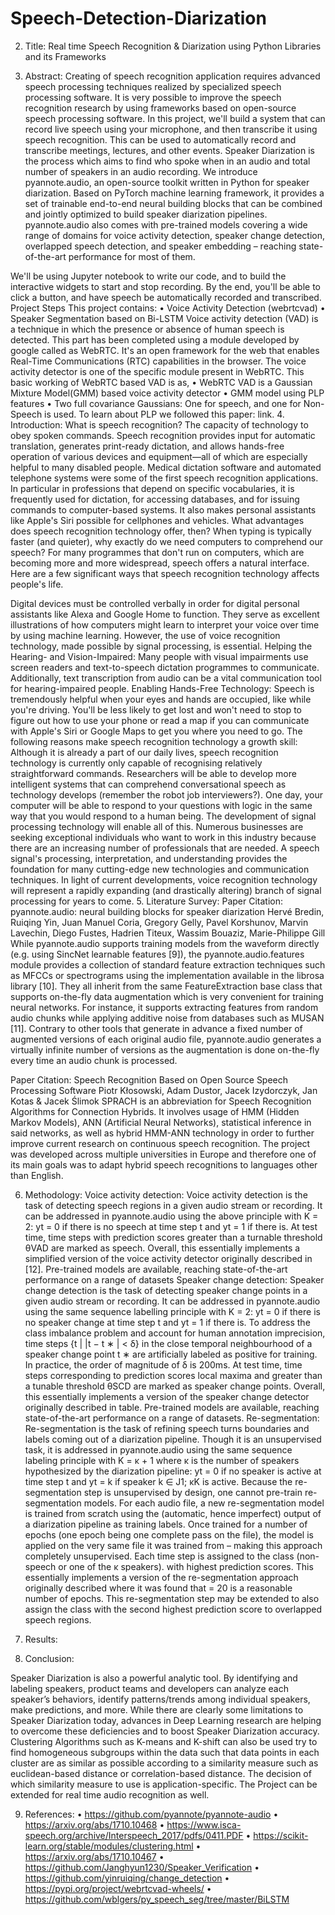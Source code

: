 # Speech-Detection-Diarization
2.	Title: Real time Speech Recognition & Diarization using Python Libraries and its Frameworks

3.	Abstract: 
Creating of speech recognition application requires advanced speech processing techniques realized by specialized speech processing software. It is very possible to improve the speech recognition research by using frameworks based on open-source speech processing software. 
In this project, we'll build a system that can record live speech using your microphone, and then transcribe it using speech recognition. This can be used to automatically record and transcribe meetings, lectures, and other events.
Speaker Diarization is the process which aims to find who spoke when in an audio and total number of speakers in an audio recording.
We introduce pyannote.audio, an open-source toolkit written in Python for speaker diarization. Based on PyTorch machine learning framework, it provides a set of trainable end-to-end neural building blocks that can be combined and jointly optimized to build speaker diarization pipelines. pyannote.audio also comes with pre-trained models covering a wide range of domains for voice activity detection, speaker change detection, overlapped speech detection, and speaker embedding – reaching state-of-the-art performance for most of them.
 
We'll be using Jupyter notebook to write our code, and to build the interactive widgets to start and stop recording. By the end, you'll be able to click a button, and have speech be automatically recorded and transcribed.
Project Steps
This project contains:
•	Voice Activity Detection (webrtcvad)
•	Speaker Segmentation based on Bi-LSTM
Voice activity detection (VAD) is a technique in which the presence or absence of human speech is detected. This part has been completed using a module developed by google called as WebRTC. It's an open framework for the web that enables Real-Time Communications (RTC) capabilities in the browser. The voice activity detector is one of the specific module present in WebRTC. This basic working of WebRTC based VAD is as,
•	WebRTC VAD is a Gaussian Mixture Model(GMM) based voice activity detector
•	GMM model using PLP features
•	Two full covariance Gaussians: One for speech, and one for Non-Speech is used. To learn about PLP we followed this paper:
link.
4.	Introduction:
What is speech recognition? 
The capacity of technology to obey spoken commands. Speech recognition provides input for automatic translation, generates print-ready dictation, and allows hands-free operation of various devices and equipment—all of which are especially helpful to many disabled people. Medical dictation software and automated telephone systems were some of the first speech recognition applications. In particular in professions that depend on specific vocabularies, it is frequently used for dictation, for accessing databases, and for issuing commands to computer-based systems. It also makes personal assistants like Apple's Siri possible for cellphones and vehicles.
What advantages does speech recognition technology offer, then? When typing is typically faster (and quieter), why exactly do we need computers to comprehend our speech? For many programmes that don't run on computers, which are becoming more and more widespread, speech offers a natural interface. Here are a few significant ways that speech recognition technology affects people's life.

Digital devices must be controlled verbally in order for digital personal assistants like Alexa and Google Home to function. They serve as excellent illustrations of how computers might learn to interpret your voice over time by using machine learning. However, the use of voice recognition technology, made possible by signal processing, is essential.
Helping the Hearing- and Vision-Impaired: Many people with visual impairments use screen readers and text-to-speech dictation programmes to communicate. Additionally, text transcription from audio can be a vital communication tool for hearing-impaired people.
Enabling Hands-Free Technology: Speech is tremendously helpful when your eyes and hands are occupied, like while you're driving. You'll be less likely to get lost and won't need to stop to figure out how to use your phone or read a map if you can communicate with Apple's Siri or Google Maps to get you where you need to go.
The following reasons make speech recognition technology a growth skill: 
Although it is already a part of our daily lives, speech recognition technology is currently only capable of recognising relatively straightforward commands.
Researchers will be able to develop more intelligent systems that can comprehend conversational speech as technology develops (remember the robot job interviewers?). One day, your computer will be able to respond to your questions with logic in the same way that you would respond to a human being. The development of signal processing technology will enable all of this. Numerous businesses are seeking exceptional individuals who want to work in this industry because there are an increasing number of professionals that are needed. A speech signal's processing, interpretation, and understanding provides the foundation for many cutting-edge new technologies and communication techniques. In light of current developments, voice recognition technology will represent a rapidly expanding (and drastically altering) branch of signal processing for years to come.
5.	Literature Survey:
Paper Citation: pyannote.audio: neural building blocks for speaker diarization
Hervé Bredin, Ruiqing Yin, Juan Manuel Coria, Gregory Gelly, Pavel Korshunov, Marvin Lavechin, Diego Fustes, Hadrien Titeux, Wassim Bouaziz, Marie-Philippe Gill
While pyannote.audio supports training models from the waveform directly (e.g. using SincNet learnable features [9]), the pyannote.audio.features module provides a collection of standard feature extraction techniques such as MFCCs or spectrograms using the implementation available in the librosa library [10]. They all inherit from the same FeatureExtraction base class that supports on-the-fly data augmentation which is very convenient for training neural networks. For instance, it supports extracting features from random audio chunks while applying additive noise from databases such as MUSAN [11]. Contrary to other tools that generate in advance a fixed number of augmented versions of each original audio file, pyannote.audio generates a virtually infinite number of versions as the augmentation is done on-the-fly every time an audio chunk is processed.

Paper Citation: Speech Recognition Based on Open Source Speech Processing Software
Piotr Kłosowski, Adam Dustor, Jacek Izydorczyk, Jan Kotas & Jacek Ślimok 
SPRACH is an abbreviation for Speech Recognition Algorithms for Connection Hybrids. It involves usage of HMM (Hidden Markov Models), ANN (Artificial Neural Networks), statistical inference in said networks, as well as hybrid HMM-ANN technology in order to further improve current research on continuous speech recognition. The project was developed across multiple universities in Europe and therefore one of its main goals was to adapt hybrid speech recognitions to languages other than English.


6.	Methodology:
Voice activity detection:
Voice activity detection is the task of detecting speech regions in a given audio stream or recording. It can be addressed in pyannote.audio using the above principle with K = 2: yt = 0 if there is no speech at time step t and yt = 1 if there is. At test time, time steps with prediction scores greater than a turnable threshold θVAD are marked as speech. Overall, this essentially implements a simplified version of the voice activity detector originally described in [12]. Pre-trained models are available, reaching state-of-the-art performance on a range of datasets
Speaker change detection:
Speaker change detection is the task of detecting speaker change points in a given audio stream or recording. It can be addressed in pyannote.audio using the same sequence labelling principle with K = 2: yt = 0 if there is no speaker change at time step t and yt = 1 if there is. To address the class imbalance problem and account for human annotation imprecision, time steps {t | |t − t ∗ | < δ} in the close temporal neighbourhood of a speaker change point t ∗ are artificially labeled as positive for training. In practice, the order of magnitude of δ is 200ms. At test time, time steps corresponding to prediction scores local maxima and greater than a tunable threshold θSCD are marked as speaker change points. Overall, this essentially implements a version of the speaker change detector originally described in table. Pre-trained models are available, reaching state-of-the-art performance on a range of datasets.
Re-segmentation:
Re-segmentation is the task of refining speech turns boundaries and labels coming out of a diarization pipeline. Though it is an unsupervised task, it is addressed in pyannote.audio using the same sequence labeling principle with K = κ + 1 where κ is the number of speakers hypothesized by the diarization pipeline: yt = 0 if no speaker is active at time step t and yt = k if speaker k ∈ J1; κK is active. Because the re-segmentation step is unsupervised by design, one cannot pre-train re-segmentation models. For each audio file, a new re-segmentation model is trained from scratch using the (automatic, hence imperfect) output of a diarization pipeline as training labels. Once trained for a number of epochs (one epoch being one complete pass on the file), the model is applied on the very same file it was trained from – making this approach completely unsupervised. Each time step is assigned to the class (non-speech or one of the κ speakers). with highest prediction scores. This essentially implements a version of the re-segmentation approach originally described where it was found that = 20 is a reasonable number of epochs. This re-segmentation step may be extended to also assign the class with the second highest prediction score to overlapped speech regions.

7.	Results:
 
 
 

8.	Conclusion:

Speaker Diarization is also a powerful analytic tool. By identifying and labeling speakers, product teams and developers can analyze each speaker’s behaviors, identify patterns/trends among individual speakers, make predictions, and more.
While there are clearly some limitations to Speaker Diarization today, advances in Deep Learning research are helping to overcome these deficiencies and to boost Speaker Diarization accuracy.
Clustering Algorithms such as K-means and K-shift can also be used try to find homogeneous subgroups within the data such that data points in each cluster are as similar as possible according to a similarity measure such as euclidean-based distance or correlation-based distance. The decision of which similarity measure to use is application-specific. 
The Project can be extended for real time audio recognition as well.


9.	References:
•	https://github.com/pyannote/pyannote-audio
•	https://arxiv.org/abs/1710.10468
•	https://www.isca-speech.org/archive/Interspeech_2017/pdfs/0411.PDF
•	https://scikit-learn.org/stable/modules/clustering.html
•	https://arxiv.org/abs/1710.10467
•	https://github.com/Janghyun1230/Speaker_Verification
•	https://github.com/yinruiqing/change_detection
•	https://pypi.org/project/webrtcvad-wheels/
•	https://github.com/wblgers/py_speech_seg/tree/master/BiLSTM



